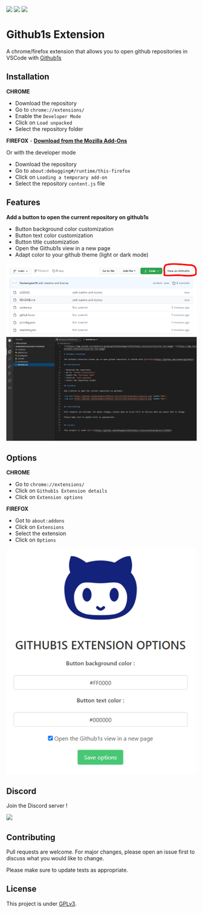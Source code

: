 ![](https://img.shields.io/codefactor/grade/github/Darkempire78/Github1s-Extension?style=for-the-badge) ![](https://img.shields.io/github/repo-size/Darkempire78/Github1s-Extension?style=for-the-badge) <a href="https://discord.com/invite/sPvJmY7mcV"><img src="https://img.shields.io/discord/831524351311609907?color=%237289DA&label=DISCORD&style=for-the-badge"></a>

# Github1s Extension

A chrome/firefox extension that allows you to open github repositories in VSCode with [Github1s](https://github.com/conwnet/github1s)

## Installation

**CHROME**
* Download the repository
* Go to `chrome://extensions/`
* Enable the `Developer Mode`
* Click on `Load unpacked`
* Select the repository folder

**FIREFOX** - [**Download from the Mozilla Add-Ons**](https://addons.mozilla.org/firefox/addon/github1s-extension/)

Or with the developer mode
* Download the repository
* Go to `about:debugging#/runtime/this-firefox`
* Click on `Loading a temporary add-on`
* Select the repository `content.js` file

## Features

**Add a button to open the current repository on github1s**

* Button background color customization
* Button text color customization
* Button title customization
* Open the Github1s view in a new page
* Adapt color to your github theme (light or dark mode)

<img src="https://github.com/Darkempire78/Github1s-Extension/blob/main/assets/Capture1.PNG" width="800"/>
<img src="https://github.com/Darkempire78/Github1s-Extension/blob/main/assets/Capture2.PNG" width="800"/>

## Options

**CHROME**
* Go to `chrome://extensions/`
* Click on `Github1s Extension details`
* Click on `Extension options`

**FIREFOX**
* Got to `about:addons`
* Click on `Extensions`
* Select the extension
* Click on `Options`

<img src="assets/Capture3.PNG"/>

## Discord

Join the Discord server !

[![](https://i.imgur.com/UfyvtOL.png)](https://discord.gg/sPvJmY7mcV)

## Contributing

Pull requests are welcome. For major changes, please open an issue first to discuss what you would like to change.

Please make sure to update tests as appropriate.


## License

This project is under [GPLv3](LICENSE).
